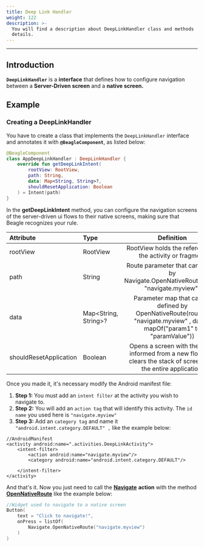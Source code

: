 ```yaml
---
title: Deep Link Handler
weight: 122
description: >-
  You will find a description about DeepLinkHandler class and methods
  details.
---
```


---

## Introduction

**`DeepLinkHandler`** is a **interface** that defines how to configure navigation between a
**Server-Driven screen** and a **native screen.**

## Example

### Creating a DeepLinkHandler

You have to create a class that implements the `DeepLinkHandler` interface and annotates it with **`@BeagleComponent`**, as listed below:

```kotlin
@BeagleComponent
class AppDeepLinkHandler : DeepLinkHandler {
    override fun getDeepLinkIntent(
        rootView: RootView,
        path: String,
        data: Map<String, String>?,
        shouldResetApplication: Boolean
    ) = Intent(path)
}
```

In the **getDeepLinkIntent** method, you can configure the navigation screens of the server-driven ui flows to their native screens, making sure that Beagle recognizes your rule.

| **Attribute**          | **Type**             |                                                      **Definition**                                                      |
| :--------------------- | :------------------- | :----------------------------------------------------------------------------------------------------------------------: |
| rootView               | RootView             |                                 RootView holds the reference to the activity or fragment                                 |
| path                   | String               |                  Route parameter that can be set by Navigate.OpenNativeRoute(route: "navigate.myview")                   |
| data                   | Map<String, String>? | Parameter map that can be defined by OpenNativeRoute(route = "navigate.myview" , data = mapOf("param1" to "paramValue")) |
| shouldResetApplication | Boolean              |    Opens a screen with the route informed from a new flow and clears the stack of screens for the entire application.    |

Once you made it, it's necessary modify the Android manifest file:

1. **Step 1:** You must add an `intent filter` at the activity you wish to navigate to.
2. **Step 2:** You will add an `action tag` that will identify this activity. The `id name` you used here is `"navigate.myview"`
3. **Step 3:** Add an `category tag` and name it `"android.intent.category.DEFAULT" ,` like the example below: 

```markup
//AndroidManifest
<activity android:name=".activities.DeepLinkActivity">
    <intent-filter>
        <action android:name="navigate.myview"/>
        <category android:name="android.intent.category.DEFAULT"/>

    </intent-filter>
</activity>
```

And that's it. Now you just need to call the [**Navigate**](/api/actions/navigate/) **action** with the method [**OpenNativeRoute**](/api/actions/navigate/opennativeroute) like the example below:

```kotlin
//Widget used to navigate to a native screen
Button(
    text = "Click to navigate!",
    onPress = listOf(
        Navigate.OpenNativeRoute("navigate.myview")
    )
)
```
